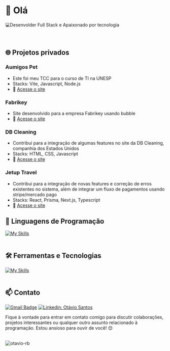 <h1>👋 Olá</h1>

<p>
  💻Desenvolder Full Stack e Apaixonado por tecnologia
</p><br>

## 🌐 Projetos privados

### Aumigos Pet
- Este foi meu TCC para o curso de TI na UNESP
- Stacks: Vite, Javascript, Node.js
- 🔗 [Acesse o site](https://aumigos-pet.vercel.app/pages/landing-page)

### Fabrikey
- Site desenvolvido para a empresa Fabrikey usando bubble
- 🔗 [Acesse o site](https://fabrikey.com.br/)

### DB Cleaning 
- Contribui para a integração de algumas features no site da DB Cleaning, companhia dos Estados Unidos
- Stacks: HTML, CSS, Javascript
- 🔗 [Acesse o site](https://www.mydbcleaning.com/)

### Jetup Travel
- Contribui para a integração de novas features e correção de erros existentes no sistema, além de integrar um fluxo de pagamentos usando stripe/mercado pago
- Stacks: React, Prisma, Next.js, Typescript
- 🔗 [Acesse o site](https://jetup.travel/)

## 🚀 Linguagens de Programação
[![My Skills](https://skillicons.dev/icons?i=typescript,javascript,cpp,python)](https://skillicons.dev)<br><br>

## 🛠️ Ferramentas e Tecnologias
[![My Skills](https://skillicons.dev/icons?i=react,nodejs,tailwind,express,nextjs,postman,git,threejs)](https://skillicons.dev)<br><br>

## 📫 Contato

[![Gmail Badge](https://img.shields.io/badge/-otavio9797@outlook.com-006bed?style=flat-square&logo=Gmail&logoColor=white&link=mailto:{otavio9797@outlook.com})](mailto:{otavio9797@outlook.com})
[![Linkedin: Otávio Santos](https://img.shields.io/badge/-otaviosantos-blue?style=flat-square&logo=Linkedin&logoColor=white&link=[https://www.linkedin.com/in/ot%C3%A1vio-santos-3b577b252/])](https://www.linkedin.com/in/ot%C3%A1vio-santos-3b577b252/)

Fique à vontade para entrar em contato comigo para discutir colaborações, projetos interessantes ou qualquer outro assunto relacionado à programação. Estou ansioso para ouvir de você! 😊 <br><br>

<p><img align="center" src="https://github-readme-stats.vercel.app/api/top-langs?username=otavio-rb&show_icons=true&locale=en&layout=compact" alt="otavio-rb" /></p>
